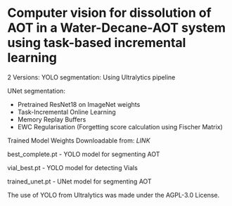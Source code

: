 # Computer vision for dissolution of AOT in a Water-Decane-AOT system using task-based incremental learning

2 Versions: 
YOLO segmentation:
Using Ultralytics pipeline 

UNet segmentation:
- Pretrained ResNet18 on ImageNet weights
- Task-Incremental Online Learning
- Memory Replay Buffers
- EWC Regularisation (Forgetting score calculation using Fischer Matrix)

Trained Model Weights
Downloadable from: *LINK*

best_complete.pt - YOLO model for segmenting AOT

vial_best.pt - YOLO model for detecting Vials

trained_unet.pt - UNet model for segmenting AOT



The use of YOLO from Ultralytics was made under the AGPL-3.0 License.
